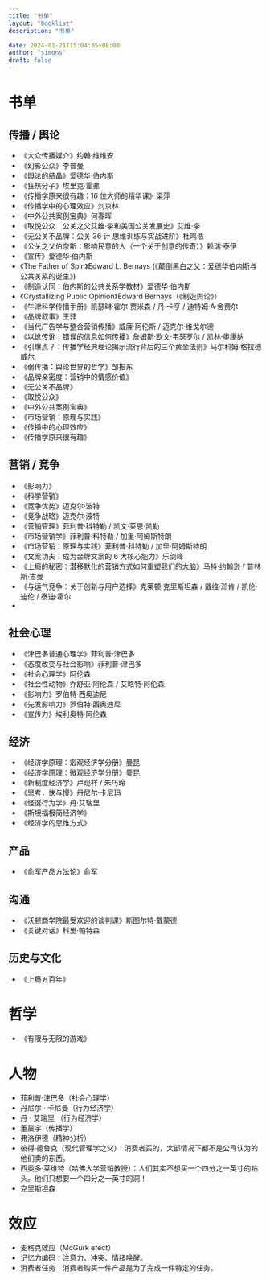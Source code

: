 ```yaml
---
title: "书单"
layout: "booklist"
description: "书单"

date: 2024-01-21T15:04:05+08:00
author: "simons"
draft: false
---
```


# 书单

## 传播 / 舆论

- 《大众传播媒介》约翰·维维安
- 《幻影公众》李普曼
- 《舆论的结晶》爱德华·伯内斯
- 《狂热分子》埃里克·霍弗
- 《传播学原来很有趣：16 位大师的精华课》梁萍
- 《传播学中的心理效应》刘京林
- 《中外公共案例宝典》何春晖
- 《取悦公众：公关之父艾维·李和美国公关发展史》艾维·李
- 《无公关不品牌：公关 36 计 思维训练与实战进阶》杜鸣浩
- 《公关之父伯奈斯：影响民意的人（一个关于创意的传奇）》赖瑞·泰伊
- 《宣传》爱德华·伯内斯
- 《The Father of Spin》Edward L. Bernays (《颠倒黑白之父：爱德华伯内斯与公共关系的诞生》)
- 《制造认同：伯内斯的公共关系学教材》爱德华·伯内斯
- 《Crystallizing Public Opinion》Edward Bernays（《制造舆论》）
- 《牛津科学传播手册》凯瑟琳·霍尔·贾米森 / 丹·卡亨 / 迪特姆·A·舍费尔
- 《品牌叙事》王菲
- 《当代广告学与整合营销传播》威廉·阿伦斯 / 迈克尔·维戈尔德
- 《以讹传讹：错误的信息如何传播》詹姆斯·欧文·韦瑟罗尔 / 凯林·奥康纳
- 《引爆点？：传播学经典理论揭示流行背后的三个黄金法则》马尔科姆·格拉德威尔
- 《弱传播：舆论世界的哲学》邹振东
- 《品牌亲密度：营销中的情感价值》
- 《无公关不品牌》
- 《取悦公众》
- 《中外公共案例宝典》
- 《市场营销：原理与实践》
- 《传播中的心理效应》
- 《传播学原来很有趣》

## 营销 / 竞争

- 《影响力》
- 《科学营销》
- 《竞争优势》迈克尔·波特
- 《竞争战略》迈克尔·波特
- 《营销管理》菲利普·科特勒 / 凯文·莱恩·凯勒
- 《市场营销学》菲利普·科特勒 / 加里·阿姆斯特朗
- 《市场营销：原理与实践》菲利普·科特勒 / 加里·阿姆斯特朗
- 《文案功夫：成为金牌文案的 6 大核心能力》乐剑峰
- 《上瘾的秘密：潜移默化的营销方式如何重塑我们的大脑》马特·约翰逊 / 普林斯·古曼
- 《与运气竞争：关于创新与用户选择》克莱顿·克里斯坦森 / 戴维·邓肯 / 凯伦·迪伦 / 泰迪·霍尔
-



## 社会心理

- 《津巴多普通心理学》菲利普·津巴多
- 《态度改变与社会影响》菲利普·津巴多
- 《社会心理学》阿伦森
- 《社会性动物》乔舒亚·阿伦森 / 艾略特·阿伦森
- 《影响力》罗伯特·西奥迪尼
- 《先发影响力》罗伯特·西奥迪尼
- 《宣传力》埃利奥特·阿伦森


## 经济

- 《经济学原理：宏观经济学分册》曼昆
- 《经济学原理：微观经济学分册》曼昆
- 《新制度经济学》卢现祥 / 朱巧玲
- 《思考，快与慢》丹尼尔·卡尼玛
- 《怪诞行为学》丹·艾瑞里
- 《斯坦福极简经济学》
- 《经济学的思维方式》


## 产品
- 《俞军产品方法论》俞军

## 沟通

- 《沃顿商学院最受欢迎的谈判课》斯图尔特·戴蒙德
- 《关键对话》科里·帕特森

## 历史与文化

- 《上瘾五百年》


# 哲学

- 《有限与无限的游戏》


# 人物

- 菲利普·津巴多（社会心理学）
- 丹尼尔 · 卡尼曼（行为经济学）
- 丹 · 艾瑞里 （行为经济学）
- 董晨宇（传播学）
- 弗洛伊德（精神分析）
- 彼得·德鲁克（现代管理学之父）：消费者买的，大部情况下都不是公司认为的他们卖的东西。
- 西奥多·莱维特（哈佛大学营销教授）：人们其实不想买一个四分之一英寸的钻头。他们只想要一个四分之一英寸的洞！
- 克里斯坦森


# 效应

- 麦格克效应（McGurk efect）
- 记忆力编码：注意力、冲突、情绪唤醒。
- 消费者任务：消费者购买一件产品是为了完成一件特定的任务。
